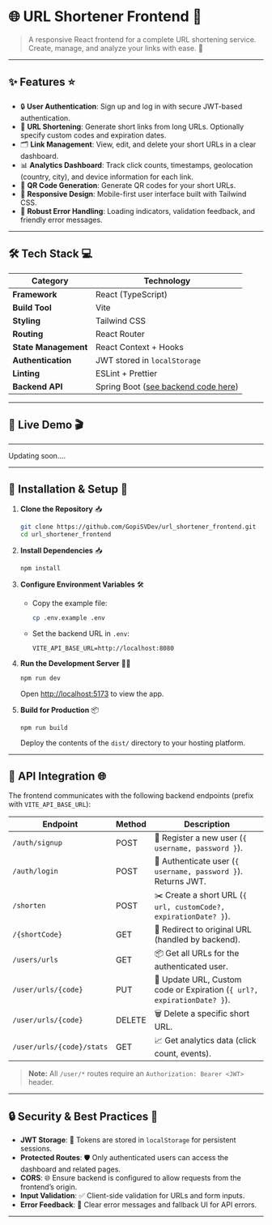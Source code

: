 # 🌐 URL Shortener Frontend 🚀

> A responsive React frontend for a complete URL shortening service. Create, manage, and analyze your links with ease. 🔗

---

## ✨ Features ⭐

- 🔒 **User Authentication**: Sign up and log in with secure JWT-based authentication.
- 🔗 **URL Shortening**: Generate short links from long URLs. Optionally specify custom codes and expiration dates.
- 🗂️ **Link Management**: View, edit, and delete your short URLs in a clear dashboard.
- 📊 **Analytics Dashboard**: Track click counts, timestamps, geolocation (country, city), and device information for each link.
- 📱 **QR Code Generation**: Generate QR codes for your short URLs.
- 📱 **Responsive Design**: Mobile-first user interface built with Tailwind CSS.
- 🚨 **Robust Error Handling**: Loading indicators, validation feedback, and friendly error messages.

---

## 🛠️ Tech Stack 💻

| Category             | Technology                                                                                |
| -------------------- | ----------------------------------------------------------------------------------------- |
| **Framework**        | React (TypeScript)                                                                        |
| **Build Tool**       | Vite                                                                                      |
| **Styling**          | Tailwind CSS                                                                              |
| **Routing**          | React Router                                                                              |
| **State Management** | React Context + Hooks                                                                     |
| **Authentication**   | JWT stored in `localStorage`                                                              |
| **Linting**          | ESLint + Prettier                                                                         |
| **Backend API**      | Spring Boot ([see backend code here](https://github.com/GopiSVDev/url_shortener_backend)) |

---

## 📸 Live Demo 🎬

---

Updating soon....

---

## 🚀 Installation & Setup 🔧

1. **Clone the Repository** 📥

   ```bash
   git clone https://github.com/GopiSVDev/url_shortener_frontend.git
   cd url_shortener_frontend
   ```

2. **Install Dependencies** 📥

   ```bash
   npm install
   ```

3. **Configure Environment Variables** 🛠️

   - Copy the example file:

     ```bash
     cp .env.example .env
     ```

   - Set the backend URL in `.env`:

     ```dotenv
     VITE_API_BASE_URL=http://localhost:8080
     ```

4. **Run the Development Server** 🏃‍♂️

   ```bash
   npm run dev
   ```

   Open [http://localhost:5173](http://localhost:5173) to view the app.

5. **Build for Production** 📦

   ```bash
   npm run build
   ```

   Deploy the contents of the `dist/` directory to your hosting platform.

---

## 🔗 API Integration 🌐

The frontend communicates with the following backend endpoints (prefix with `VITE_API_BASE_URL`):

| Endpoint                  | Method | Description                                                             |
| ------------------------- | ------ | ----------------------------------------------------------------------- |
| `/auth/signup`            | POST   | 🛂 Register a new user (`{ username, password }`).                      |
| `/auth/login`             | POST   | 🔑 Authenticate user (`{ username, password }`). Returns JWT.           |
| `/shorten`                | POST   | ✂️ Create a short URL (`{ url, customCode?, expirationDate? }`).        |
| `/{shortCode}`            | GET    | 🔄 Redirect to original URL (handled by backend).                       |
| `/users/urls`             | GET    | 📦 Get all URLs for the authenticated user.                             |
| `/user/urls/{code}`       | PUT    | 📝 Update URL, Custom code or Expiration (`{ url?, expirationDate? }`). |
| `/user/urls/{code}`       | DELETE | 🗑️ Delete a specific short URL.                                         |
| `/user/urls/{code}/stats` | GET    | 📈 Get analytics data (click count, events).                            |

> **Note:** All `/user/*` routes require an `Authorization: Bearer <JWT>` header.

---

## 🔒 Security & Best Practices 🔐

- **JWT Storage**: 🔑 Tokens are stored in `localStorage` for persistent sessions.
- **Protected Routes**: 🛡️ Only authenticated users can access the dashboard and related pages.
- **CORS**: 🌐 Ensure backend is configured to allow requests from the frontend’s origin.
- **Input Validation**: ✅ Client-side validation for URLs and form inputs.
- **Error Feedback**: 🚨 Clear error messages and fallback UI for API errors.

---
